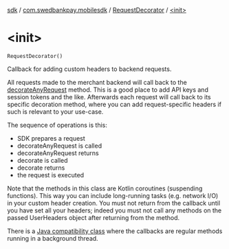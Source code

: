 [sdk](../../index.md) / [com.swedbankpay.mobilesdk](../index.md) / [RequestDecorator](index.md) / [&lt;init&gt;](./-init-.md)

# &lt;init&gt;

`RequestDecorator()`

Callback for adding custom headers to backend requests.

All requests made to the merchant backend will call back to
the [decorateAnyRequest](decorate-any-request.md) method. This is a good place to add
API keys and session tokens and the like. Afterwards each request
will call back to its specific decoration method, where you can
add request-specific headers if such is relevant to your use-case.

The sequence of operations is this:

* SDK prepares a request
* decorateAnyRequest is called
* decorateAnyRequest returns
* decorate is called
* decorate returns
* the request is executed

Note that the methods in this class are Kotlin coroutines
(suspending functions). This way you can include long-running
tasks (e.g. network I/O) in your custom header creation. You must
not return from the callback until you have set all your headers;
indeed you must not call any methods on the passed UserHeaders object
after returning from the method.

There is a [Java compatibility class](../-request-decorator-compat/index.md) where the callbacks
are regular methods running in a background thread.

